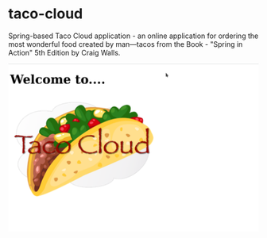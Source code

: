 # taco-cloud
Spring-based Taco Cloud application - an online application for ordering the most wonderful food created by man—tacos from the Book - "Spring in Action" 5th Edition by Craig Walls.

![taco-cloud-website-image](/src/main/resources/static/images/taco-cloud-README-web-app.png)

